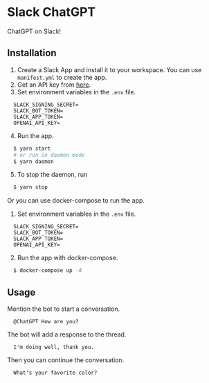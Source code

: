 # Slack ChatGPT
ChatGPT on Slack!

## Installation

1. Create a Slack App and install it to your workspace. You can use `manifest.yml` to create the app.
2. Get an API key from [here](https://platform.openai.com/account/api-keys).
3. Set environment variables in the `.env` file.
```
  SLACK_SIGNING_SECRET=
  SLACK_BOT_TOKEN=
  SLACK_APP_TOKEN=
  OPENAI_API_KEY=
```
4. Run the app.
```sh
  $ yarn start
  # or run in daemon mode
  $ yarn daemon
```
5. To stop the daemon, run
```sh
  $ yarn stop
```

Or you can use docker-compose to run the app.
1. Set environment variables in the `.env` file.
```
  SLACK_SIGNING_SECRET=
  SLACK_BOT_TOKEN=
  SLACK_APP_TOKEN=
  OPENAI_API_KEY=
```
2. Run the app with docker-compose.
```sh
  $ docker-compose up -d
```

## Usage

Mention the bot to start a conversation.
```
  @ChatGPT How are you?
```

The bot will add a response to the thread.
```
  I'm doing well, thank you.
```

Then you can continue the conversation.
```
  What's your favorite color?
```

